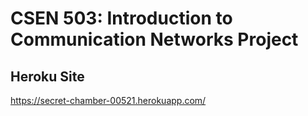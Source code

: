 # CSEN 503: Introduction to Communication Networks Project

## Heroku Site
https://secret-chamber-00521.herokuapp.com/
